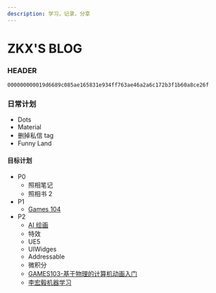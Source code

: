 ```yaml
---
description: 学习，记录，分享
---
```

# ZKX'S BLOG

### HEADER

`000000000019d6689c085ae165831e934ff763ae46a2a6c172b3f1b60a8ce26f`

### 日常计划

* Dots
* Material
* 删掉私信 tag
* Funny Land

#### 目标计划

- P0
  - 照相笔记
  - 照相书 2
- P1
  - [Games 104](https://www.bilibili.com/video/BV12Z4y1B7th)
- P2
  - [AI 绘画]()
  - 特效
  - UE5
  - UIWidges
  - Addressable
  - 微积分
  - [GAMES103-基于物理的计算机动画入门](https://www.bilibili.com/video/BV12Q4y1S73g)
  - [李宏毅机器学习](https://www.bilibili.com/video/BV1JE411g7XF)

